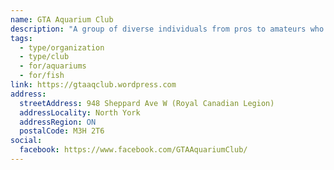 ```yaml
---
name: GTA Aquarium Club
description: "A group of diverse individuals from pros to amateurs who have fun in the pursuit of the aquarium hobby. Members focus mainly on freshwater aquariums, while also looking at saltwater aquariums and reptiles. A social club where you have the opportunity to chat and ask questions about the hobby. Club activities include speakers, mini auctions and jar shows. Meetings are held the third Tuesday of the month from September to June."
tags:
  - type/organization
  - type/club
  - for/aquariums
  - for/fish
link: https://gtaaqclub.wordpress.com
address:
  streetAddress: 948 Sheppard Ave W (Royal Canadian Legion)
  addressLocality: North York
  addressRegion: ON
  postalCode: M3H 2T6
social:
  facebook: https://www.facebook.com/GTAAquariumClub/
---
```

